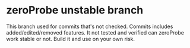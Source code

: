 # zeroProbe unstable branch
This branch used for commits that's not checked.
Commits includes added/edited/removed features. 
It not tested and verified can zeroProbe work stable or not. 
Build it and use on your own risk.
